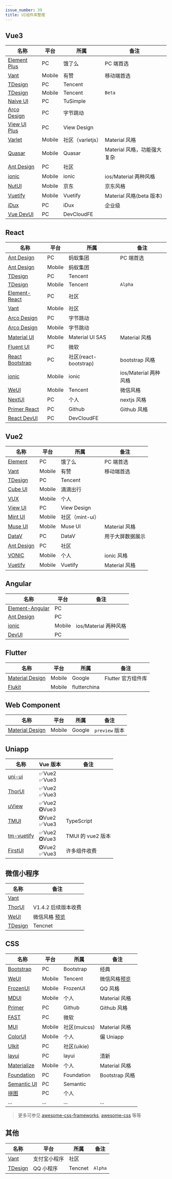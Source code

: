 ```yaml
---
issue_number: 39
title: UI组件库整理
---
```


## Vue3

| 名称                                                                 | 平台   | 所属             | 备注                        |
| -------------------------------------------------------------------- | ------ | ---------------- | --------------------------- |
| [Element Plus](https://element-plus.org/zh-CN/guide/design.html)     | PC     | 饿了么           | PC 端首选                   |
| [Vant](https://vant-contrib.gitee.io/vant/#/zh-CN)                   | Mobile | 有赞             | 移动端首选                  |
| [TDesign](https://tdesign.tencent.com/vue-next/getting-started)      | PC     | Tencent          |                             |
| [TDesign](https://tdesign.tencent.com/mobile-vue/getting-started)    | Mobile | Tencent          | `Beta`                      |
| [Naive UI](https://www.naiveui.com/zh-CN/os-theme)                   | PC     | TuSimple         |                             |
| [Arco Design](https://arco.design/vue/docs/start)                    | PC     | 字节跳动         |                             |
| [View UI Plus](https://www.iviewui.com/view-ui-plus/guide/introduce) | PC     | View Design      |                             |
| [Varlet](https://varlet.gitee.io/varlet-ui/#/zh-CN/index)            | Mobile | 社区（varletjs） | Material 风格               |
| [Quasar](https://quasar.dev/)                                        | Mobile | Quasar           | Material 风格，功能强大复杂 |
| [Ant Design](https://antdv.com/components/overview)                  | PC     | 社区             |                             |
| [ionic](https://ionicframework.com/docs/)                            | Mobile | ionic            | ios/Material 两种风格       |
| [NutUI](https://nutui.jd.com/#/)                                     | Mobile | 京东             | 京东风格                    |
| [Vuetify](https://next.vuetifyjs.com/en/)                            | Mobile | Vuetify          | Material 风格(beta 版本)    |
| [iDux](https://idux.site/)                                           | PC     | iDux             | 企业级                      |
| [Vue DevUI](https://vue-devui.github.io/)                            | PC     | DevCloudFE       |                             |

## React

| 名称                                                                               | 平台   | 所属                  | 备注                  |
| ---------------------------------------------------------------------------------- | ------ | --------------------- | --------------------- |
| [Ant Design](https://ant.design/index-cn)                                          | PC     | 蚂蚁集团              | PC 端首选             |
| [Ant Design](https://mobile.ant.design/zh)                                         | Mobile | 蚂蚁集团              |                       |
| [TDesign](https://tdesign.tencent.com/react/getting-started)                       | PC     | Tencent               |                       |
| [TDesign](https://tdesign.tencent.com/mobile-react/getting-started)                | Mobile | Tencent               | `Alpha`               |
| [Element-React](https://elemefe.github.io/element-react/index#/zh-CN/quick-start)  | PC     | 社区                  |                       |
| [Vant](https://react-vant.3lang.dev/)                                              | Mobile | 社区                  |                       |
| [Arco Design](https://arco.design/react/docs/start)                                | PC     | 字节跳动              |                       |
| [Arco Design](https://arco.design/mobile/react)                                    | Mobile | 字节跳动              |                       |
| [Material UI](https://mui.com/)                                                    | Mobile | Material UI SAS       | Material 风格         |
| [Fluent UI](https://react.fluentui.dev/?path=/docs/concepts-introduction--page)    | PC     | 微软                  |                       |
| [React Bootstrap](https://react-bootstrap.github.io/)                              | PC     | 社区(react-bootstrap) | bootstrap 风格        |
| [ionic](https://ionicframework.com/docs/)                                          | Mobile | ionic                 | ios/Material 两种风格 |
| [WeUI](https://weui.github.io/react-weui/docs/#/react-weui/docs/page/1/articles/0) | Mobile | Tencent               | 微信风格              |
| [NextUI](https://nextui.org/)                                                      | PC     | 个人                  | nextjs 风格           |
| [Primer React](https://primer.style/react/)                                        | PC     | Github                | Github 风格           |
| [React DevUI](https://react-devui.surge.sh/)                                       | PC     | DevCloudFE            |                       |

## Vue2

| 名称                                                                | 平台   | 所属            | 备注             |
| ------------------------------------------------------------------- | ------ | --------------- | ---------------- |
| [Element](https://element.eleme.cn/#/zh-CN)                         | PC     | 饿了么          | PC 端首选        |
| [Vant](https://vant-contrib.gitee.io/vant/v2/#/zh-CN/)              | Mobile | 有赞            | 移动端首选       |
| [TDesign](https://tdesign.tencent.com/vue/getting-started)          | PC     | Tencent         |                  |
| [Cube UI](https://didi.github.io/cube-ui/#/zh-CN/docs/introduction) | Mobile | 滴滴出行        |                  |
| [VUX](https://doc.vux.li/zh-CN/)                                    | Mobile | 个人            |                  |
| [View UI](http://v4.iviewui.com/docs/introduce)                     | PC     | View Design     |                  |
| [Mint UI](http://mint-ui.github.io/docs/#/zh-cn2)                   | Mobile | 社区（mint-ui） |                  |
| [Muse UI](https://muse-ui.org/#/zh-CN)                              | Mobile | Muse UI         | Material 风格    |
| [DataV](http://datav.jiaminghi.com/)                                | PC     | DataV           | 用于大屏数据展示 |
| [Ant Design](https://1x.antdv.com/docs/vue/introduce-cn/)           | PC     | 社区            |                  |
| [VONIC](https://wangdahoo.github.io/vonic-documents/#/?id=vonic)    | Mobile | 个人            | ionic 风格       |
| [Vuetify](https://vuetifyjs.com/zh-Hans/)                           | Mobile | Vuetify         | Material 风格    |

## Angular

| 名称                                                          | 平台   | 备注                  |
| ------------------------------------------------------------- | ------ | --------------------- |
| [Element-Angular](https://github.com/ElemeFE/element-angular) | PC     |                       |
| [Ant Design](http://ng.ant.design/docs/introduce/zh)          | PC     |                       |
| [ionic](https://ionicframework.com/docs/)                     | Mobile | ios/Material 两种风格 |
| [DevUI](https://devui.design/home)                            | PC     |                       |

## Flutter

| 名称                                                      | 平台   | 所属         | 备注               |
| --------------------------------------------------------- | ------ | ------------ | ------------------ |
| [Material Design](https://m3.material.io/develop/flutter) | Mobile | Google       | Flutter 官方组件库 |
| [Flukit](https://github.com/flutterchina/flukit)          | Mobile | flutterchina |                    |

## Web Component

| 名称                                                                          | 平台   | 所属   | 备注           |
| ----------------------------------------------------------------------------- | ------ | ------ | -------------- |
| [Material Design](https://github.com/material-components/material-web#readme) | Mobile | Google | `preview` 版本 |

## Uniapp

| 名称                                                   | Vue 版本           | 备注              |
| ------------------------------------------------------ | ------------------ | ----------------- |
| [uni-ui](https://ext.dcloud.net.cn/plugin?id=55)       | ✅Vue2<br />✅Vue3 |                   |
| [ThorUI](https://thorui.cn/doc/docs/introduce.html)    | ✅Vue2<br />✅Vue3 |                   |
| [uView](https://www.uviewui.com/components/intro.html) | ✅Vue2<br />❎Vue3 |                   |
| [TMUI](https://tmui.design/)                           | ❎Vue2<br />✅Vue3 | TypeScript        |
| [tm-vuetify](https://jx2d.cn/)                         | ✅Vue2<br />❎Vue3 | TMUI 的 vue2 版本 |
| [FirstUI](https://doc.firstui.cn/)                     | ❎Vue2<br />✅Vue3 | 许多组件收费      |

## 微信小程序

| 名称                                                               | 备注                                                                                                   |
| ------------------------------------------------------------------ | ------------------------------------------------------------------------------------------------------ |
| [Vant](https://vant-contrib.gitee.io/vant-weapp/#/home)            |
| [ThorUI](https://github.com/dingyong0214/ThorUI)                   | V1.4.2 后续版本收费                                                                                    |
| [WeUI](https://github.com/Tencent/weui-wxss/)                      | 微信风格 [预览](https://developers.weixin.qq.com/miniprogram/dev/platform-capabilities/extended/weui/) |
| [TDesign](https://tdesign.tencent.com/miniprogram/getting-started) | Tencnet                                                                                                |

## CSS

| 名称                                                                       | 平台   | 所属         | 备注                            |
| -------------------------------------------------------------------------- | ------ | ------------ | ------------------------------- |
| [Bootstrap](https://v5.bootcss.com/docs/5.1/getting-started/introduction/) | PC     | Bootstrap    | 经典                            |
| [WeUI](https://github.com/Tencent/weui/wiki/getting-started)               | Mobile | Tencent      | 微信风格[预览](https://weui.io) |
| [FrozenUI](http://frozenui.github.io/getting-started)                      | Mobile | FrozenUI     | QQ 风格                         |
| [MDUI](https://www.mdui.org/)                                              | Mobile | 个人         | Material 风格                   |
| [Primer](https://primer.style/css/)                                        | PC     | Github       | Github 风格                     |
| [FAST](https://www.fast.design/docs/introduction)                          | PC     | 微软         |                                 |
| [MUI](https://www.muicss.com/)                                             | Mobile | 社区(muicss) | Material 风格                   |
| [ColorUI](https://github.com/weilanwl/coloruicss)                          | Mobile | 个人         | 偏 Uniapp                       |
| [UIkit](https://getuikit.com/docs/introduction)                            | PC     | 社区(uikie)  |                                 |
| [layui](http://layui.org.cn/doc/index.html)                                | PC     | layui        | 清新                            |
| [Materialize](https://materializecss.com/)                                 | Mobile | 个人         | Material 风格                   |
| [Foundation](https://get.foundation/sites/docs/index.html)                 | PC     | Foundation   | Bootstrap 风格                  |
| [Semantic UI](https://semantic-ui.com/introduction/getting-started.html)   | PC     | Semantic     |
| [拼图](https://www.pintuer.com/)                                           | PC     | 个人         |                                 |
| ...                                                                        | ...    | ...          | ...                             |

> 更多可参见 [awesome-css-frameworks](https://github.com/troxler/awesome-css-frameworks), [awesome-css](https://github.com/awesome-css-group/awesome-css) 等等

## 其他

| 名称                                                                  | 平台         | 所属    | 备注    |
| --------------------------------------------------------------------- | ------------ | ------- | ------- |
| [Vant](https://ant-move.github.io/vant-ailapp-docs/#/intro)           | 支付宝小程序 | 社区    |         |
| [TDesign](https://tdesign.tencent.com/qq-miniprogram/getting-started) | QQ 小程序    | Tencnet | `Alpha` |

